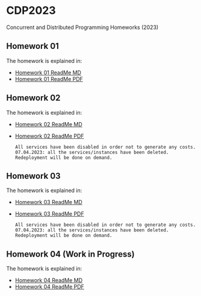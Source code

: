# CDP2023
Concurrent and Distributed Programming Homeworks (2023)

## Homework 01
The homework is explained in:
- [Homework 01 ReadMe MD](Homework01/docs/README.md)
- [Homework 01 ReadMe PDF](Homework01/docs/README.pdf)

## Homework 02
The homework is explained in:
- [Homework 02 ReadMe MD](Homework02/docs/ReadMe.md)
- [Homework 02 ReadMe PDF](Homework02/docs/ReadMe.pdf)

      All services have been disabled in order not to generate any costs.
      07.04.2023: all the services/instances have been deleted. Redeployment will be done on demand.

## Homework 03
The homework is explained in:
- [Homework 03 ReadMe MD](Homework03/docs/ReadMe.md)
- [Homework 03 ReadMe PDF](Homework03/docs/ReadMe.pdf)

      All services have been disabled in order not to generate any costs.
      07.04.2023: all the services/instances have been deleted. Redeployment will be done on demand.

## Homework 04 (Work in Progress)
The homework is explained in:
- [Homework 04 ReadMe MD](Homework04/docs/README.md)
- [Homework 04 ReadMe PDF](Homework04/docs/ReadMe.pdf)
